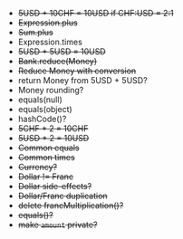 - ~~5USD + 10CHF = 10USD if CHF:USD = 2:1~~
- ~~Expression.plus~~
- ~~Sum.plus~~
- Expression.times
- ~~5USD + 5USD = 10USD~~
- ~~Bank.reduce(Money)~~
- ~~Reduce Money with conversion~~
- return Money from 5USD + 5USD?
- Money rounding?
- equals(null)
- equals(object)
- hashCode()?
- ~~5CHF * 2 = 10CHF~~
- ~~5USD * 2 = 10USD~~
- ~~Common equals~~
- ~~Common times~~
- ~~Currency?~~
- ~~Dollar != Franc~~
- ~~Dollar side-effects?~~
- ~~Dollar/Franc duplication~~
- ~~delete francMultiplication()?~~
- ~~equals()?~~
- ~~make `amount` private?~~
